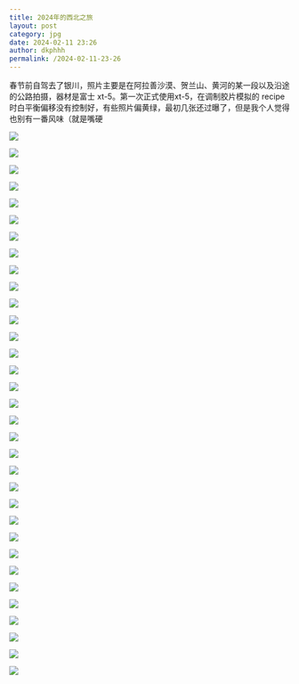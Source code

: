 ```yaml
---
title: 2024年的西北之旅
layout: post
category: jpg
date: 2024-02-11 23:26
author: dkphhh
permalink: /2024-02-11-23-26
---
```


春节前自驾去了银川，照片主要是在阿拉善沙漠、贺兰山、黄河的某一段以及沿途的公路拍摄，器材是富士 xt-5。第一次正式使用xt-5，在调制胶片模拟的 recipe 时白平衡偏移没有控制好，有些照片偏黄绿，最初几张还过曝了，但是我个人觉得也别有一番风味（就是嘴硬

![](https://cdn.jsdelivr.net/gh/dkphhh/img/imgformessage/20240211232036.jpg)


![](https://cdn.jsdelivr.net/gh/dkphhh/img/imgformessage/20240211232044.jpg)


![](https://cdn.jsdelivr.net/gh/dkphhh/img/imgformessage/20240211232049.jpg)


![](https://cdn.jsdelivr.net/gh/dkphhh/img/imgformessage/20240211232054.jpg)


![](https://cdn.jsdelivr.net/gh/dkphhh/img/imgformessage/20240211232059.jpg)


![](https://cdn.jsdelivr.net/gh/dkphhh/img/imgformessage/20240211232104.jpg)


![](https://cdn.jsdelivr.net/gh/dkphhh/img/imgformessage/20240211232109.jpg)


![](https://cdn.jsdelivr.net/gh/dkphhh/img/imgformessage/20240211232114.jpg)


![](https://cdn.jsdelivr.net/gh/dkphhh/img/imgformessage/20240211232119.jpg)


![](https://cdn.jsdelivr.net/gh/dkphhh/img/imgformessage/20240211232124.jpg)


![](https://cdn.jsdelivr.net/gh/dkphhh/img/imgformessage/20240211232130.jpg)


![](https://cdn.jsdelivr.net/gh/dkphhh/img/imgformessage/20240211232135.jpg)


![](https://cdn.jsdelivr.net/gh/dkphhh/img/imgformessage/20240211232139.jpg)


![](https://cdn.jsdelivr.net/gh/dkphhh/img/imgformessage/20240211232145.jpg)


![](https://cdn.jsdelivr.net/gh/dkphhh/img/imgformessage/20240211232150.jpg)


![](https://cdn.jsdelivr.net/gh/dkphhh/img/imgformessage/20240211232156.jpg)


![](https://cdn.jsdelivr.net/gh/dkphhh/img/imgformessage/20240211232201.jpg)


![](https://cdn.jsdelivr.net/gh/dkphhh/img/imgformessage/20240211232206.jpg)


![](https://cdn.jsdelivr.net/gh/dkphhh/img/imgformessage/20240211232211.jpg)


![](https://cdn.jsdelivr.net/gh/dkphhh/img/imgformessage/20240211232217.jpg)


![](https://cdn.jsdelivr.net/gh/dkphhh/img/imgformessage/20240211232223.jpg)


![](https://cdn.jsdelivr.net/gh/dkphhh/img/imgformessage/20240211232229.jpg)


![](https://cdn.jsdelivr.net/gh/dkphhh/img/imgformessage/20240211232234.jpg)


![](https://cdn.jsdelivr.net/gh/dkphhh/img/imgformessage/20240211232238.jpg)


![](https://cdn.jsdelivr.net/gh/dkphhh/img/imgformessage/20240211232243.jpg)


![](https://cdn.jsdelivr.net/gh/dkphhh/img/imgformessage/20240211232249.jpg)


![](https://cdn.jsdelivr.net/gh/dkphhh/img/imgformessage/20240211232254.jpg)


![](https://cdn.jsdelivr.net/gh/dkphhh/img/imgformessage/20240211232259.jpg)


![](https://cdn.jsdelivr.net/gh/dkphhh/img/imgformessage/20240211232304.jpg)


![](https://cdn.jsdelivr.net/gh/dkphhh/img/imgformessage/20240211232309.jpg)


![](https://cdn.jsdelivr.net/gh/dkphhh/img/imgformessage/20240211232314.jpg)


![](https://cdn.jsdelivr.net/gh/dkphhh/img/imgformessage/20240211232321.jpg)


![](https://cdn.jsdelivr.net/gh/dkphhh/img/imgformessage/20240211232326.jpg)
